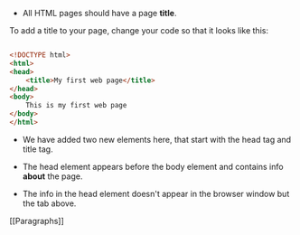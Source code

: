 - All HTML pages should have a page **title**.

To add a title to your page, change your code so that it looks like this:
```html

<!DOCTYPE html>
<html>
<head>
    <title>My first web page</title>
</head>
<body>
    This is my first web page
</body>
</html>
```
- We have added two new elements here, that start with the head tag and title tag.

- The head element appears before the body element and contains info **about** the page.
- The info in the head element doesn't appear in the browser window but the tab above.

[[Paragraphs]]